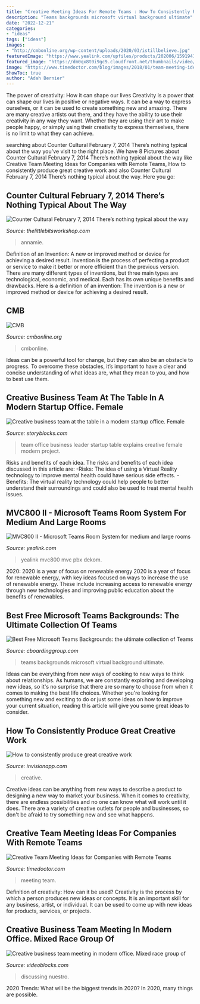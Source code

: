 ```yaml
---
title: "Creative Meeting Ideas For Remote Teams : How To Consistently Produce Great Creative Work"
description: "Teams backgrounds microsoft virtual background ultimate"
date: "2022-12-21"
categories:
- "ideas"
tags: ["ideas"]
images:
- "http://cmbonline.org/wp-content/uploads/2020/03/istillbelieve.jpg"
featuredImage: "https://www.yealink.com/upfiles/products/202006/1591941965969.png"
featured_image: "https://dm0qx8t0i9gc9.cloudfront.net/thumbnails/video/EyvF0jkPg/videoblocks-creative-business-team-meeting-in-modern-office-mixed-race-group-of-young-people-discussing-start-up-ideas-laughing_st9totzjz_thumbnail-1080_01.png"
image: "https://www.timedoctor.com/blog/images/2018/01/team-meeting-ideas.jpg"
ShowToc: true
author: "Adah Bernier"
---
```



The power of creativity: How it can shape our lives
Creativity is a power that can shape our lives in positive or negative ways. It can be a way to express ourselves, or it can be used to create something new and amazing. There are many creative artists out there, and they have the ability to use their creativity in any way they want. Whether they are using their art to make people happy, or simply using their creativity to express themselves, there is no limit to what they can achieve.

	

		
searching about Counter Cultural February 7, 2014 There’s nothing typical about the way you've visit to the right place. We have 8 Pictures about Counter Cultural February 7, 2014 There’s nothing typical about the way like Creative Team Meeting Ideas for Companies with Remote Teams, How to consistently produce great creative work and also Counter Cultural February 7, 2014 There’s nothing typical about the way. Here you go:
		
    
## Counter Cultural February 7, 2014 There’s Nothing Typical About The Way

<img loading=lazy src="http://thelittlebitsworkshop.com/thelittlebitsworkshop.com/Resources/Archive_files/shapeimage_13.png" onerror="this.onerror=null;this.src='https://tse2.mm.bing.net/th?id=OIP.ov6MYvazcU-FePXBYuvCYwAAAA&amp;pid=15.1';" alt="Counter Cultural February 7, 2014 There’s nothing typical about the way">

_Source: thelittlebitsworkshop.com_

>annamie. 

	

Definition of an Invention: A new or improved method or device for achieving a desired result.
Invention is the process of perfecting a product or service to make it better or more efficient than the previous version. There are many different types of inventions, but three main types are technological, economic, and medical. Each has its own unique benefits and drawbacks. Here is a definition of an invention: 
The invention is a new or improved method or device for achieving a desired result.

    
## CMB

<img loading=lazy src="http://cmbonline.org/wp-content/uploads/2020/03/istillbelieve.jpg" onerror="this.onerror=null;this.src='https://tse3.mm.bing.net/th?id=OIP.0bBPyPWnJjqg2dFH1akl6wHaDQ&amp;pid=15.1';" alt="CMB">

_Source: cmbonline.org_

>cmbonline. 

	

Ideas can be a powerful tool for change, but they can also be an obstacle to progress. To overcome these obstacles, it’s important to have a clear and concise understanding of what ideas are, what they mean to you, and how to best use them.

    
## Creative Business Team At The Table In A Modern Startup Office. Female

<img loading=lazy src="https://dm0qx8t0i9gc9.cloudfront.net/thumbnails/video/EyvF0jkPg/creative-business-team-at-the-table-in-a-modern-startup-office-female-leader-explains-the-details-of-the-project_bastmk6kg_thumbnail-1080_01.png" onerror="this.onerror=null;this.src='https://tse4.mm.bing.net/th?id=OIP.QONAk1UIG1sABcfINnBARQHaEK&amp;pid=15.1';" alt="Creative business team at the table in a modern startup office. Female">

_Source: storyblocks.com_

>team office business leader startup table explains creative female modern project. 

	

Risks and benefits of each idea.
The risks and benefits of each idea discussed in this article are: 
-Risks: The idea of using a Virtual Reality technology to improve mental health could have serious side effects.
-Benefits: The virtual reality technology could help people to better understand their surroundings and could also be used to treat mental health issues.

    
## MVC800 II - Microsoft Teams Room System For Medium And Large Rooms

<img loading=lazy src="https://www.yealink.com/upfiles/products/202006/1591941965969.png" onerror="this.onerror=null;this.src='https://tse4.mm.bing.net/th?id=OIP.Bgi2n6KPzHQZJdLkD2VZKgHaDn&amp;pid=15.1';" alt="MVC800 II - Microsoft Teams Room System for medium and large rooms">

_Source: yealink.com_

>yealink mvc800 mvc pbx dekom. 

	

2020: 2020 is a year of focus on renewable energy
2020 is a year of focus for renewable energy, with key ideas focused on ways to increase the use of renewable energy. These include increasing access to renewable energy through new technologies and improving public education about the benefits of renewables.

    
## Best Free Microsoft Teams Backgrounds: The Ultimate Collection Of Teams

<img loading=lazy src="https://cboardinggroup.com/wp-content/uploads/2020/04/Free-Microsoft-Teams-Backgrounds-Pandemic-1-1024x576-1.jpg" onerror="this.onerror=null;this.src='https://tse2.mm.bing.net/th?id=OIP.mct7MFwa1NokWJQnI7O5bAHaEK&amp;pid=15.1';" alt="Best Free Microsoft Teams Backgrounds: the ultimate collection of Teams">

_Source: cboardinggroup.com_

>teams backgrounds microsoft virtual background ultimate. 

	

Ideas can be everything from new ways of cooking to new ways to think about relationships. As humans, we are constantly exploring and developing new ideas, so it's no surprise that there are so many to choose from when it comes to making the best life choices. Whether you're looking for something new and exciting to do or just some ideas on how to improve your current situation, reading this article will give you some great ideas to consider.

    
## How To Consistently Produce Great Creative Work

<img loading=lazy src="https://s3.amazonaws.com/www-inside-design/uploads/2018/07/consis-work-square.jpg" onerror="this.onerror=null;this.src='https://tse4.mm.bing.net/th?id=OIP.38HtlryMkp7xW4Tt9DwSbAHaHa&amp;pid=15.1';" alt="How to consistently produce great creative work">

_Source: invisionapp.com_

>creative. 

	

Creative ideas can be anything from new ways to describe a product to designing a new way to market your business. When it comes to creativity, there are endless possibilities and no one can know what will work until it does. There are a variety of creative outlets for people and businesses, so don't be afraid to try something new and see what happens.

    
## Creative Team Meeting Ideas For Companies With Remote Teams

<img loading=lazy src="https://www.timedoctor.com/blog/images/2018/01/team-meeting-ideas.jpg" onerror="this.onerror=null;this.src='https://tse3.mm.bing.net/th?id=OIP.JMB1-sa6H3ivxpRIYWcOOAHaE8&amp;pid=15.1';" alt="Creative Team Meeting Ideas for Companies with Remote Teams">

_Source: timedoctor.com_

>meeting team. 

	

Definition of creativity: How can it be used?
Creativity is the process by which a person produces new ideas or concepts. It is an important skill for any business, artist, or individual. It can be used to come up with new ideas for products, services, or projects.

    
## Creative Business Team Meeting In Modern Office. Mixed Race Group Of

<img loading=lazy src="https://dm0qx8t0i9gc9.cloudfront.net/thumbnails/video/EyvF0jkPg/videoblocks-creative-business-team-meeting-in-modern-office-mixed-race-group-of-young-people-discussing-start-up-ideas-laughing_st9totzjz_thumbnail-1080_01.png" onerror="this.onerror=null;this.src='https://tse1.mm.bing.net/th?id=OIP.RProEL5Zj1qhumPx3-c7_AHaEK&amp;pid=15.1';" alt="Creative business team meeting in modern office. Mixed race group of">

_Source: videoblocks.com_

>discussing nuestro. 

	

2020 Trends: What will be the biggest trends in 2020?
In 2020, many things are possible.

